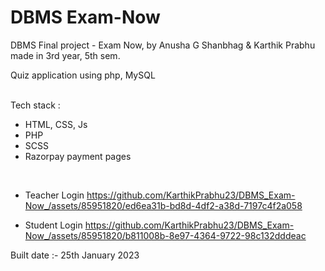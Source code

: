 # DBMS Exam-Now
DBMS Final project - Exam Now, by Anusha G Shanbhag &amp; Karthik Prabhu made in 3rd year, 5th sem.

Quiz application using php, MySQL
</br>
</br>

Tech stack :
+ HTML, CSS, Js
+ PHP
+ SCSS
+ Razorpay payment pages
</br>

+ Teacher Login
https://github.com/KarthikPrabhu23/DBMS_Exam-Now_/assets/85951820/ed6ea31b-bd8d-4df2-a38d-7197c4f2a058



+ Student Login
https://github.com/KarthikPrabhu23/DBMS_Exam-Now_/assets/85951820/b811008b-8e97-4364-9722-98c132dddeac






Built date :- 25th January 2023

